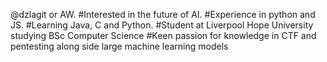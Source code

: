 @dzlagit or AW.
#Interested in the future of AI.
#Experience in python and JS.
#Learning Java, C and Python.
#Student at Liverpool Hope University studying BSc Computer Science
#Keen passion for knowledge in CTF and pentesting along side large machine learning models
